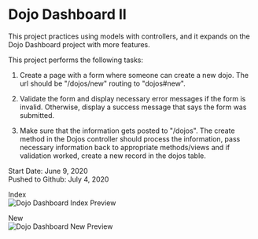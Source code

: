 # Dojo Dashboard II

This project practices using models with controllers, and it expands on the Dojo Dashboard project with more features.

This project performs the following tasks:

1. Create a page with a form where someone can create a new dojo. The url should be "/dojos/new" routing to "dojos#new". 

2. Validate the form and display necessary error messages if the form is invalid. Otherwise, display a success message that says the form was submitted.

3. Make sure that the information gets posted to "/dojos". The create method in the Dojos controller should process the information, pass necessary information back to appropriate methods/views and if validation worked, create a new record in the dojos table.

Start Date: June 9, 2020\
Pushed to Github: July 4, 2020

Index\
![Dojo Dashboard Index Preview](https://user-images.githubusercontent.com/62450912/86520784-d673ff80-be0d-11ea-855a-13dc4077b619.png)

New\
![Dojo Dashboard New Preview](https://user-images.githubusercontent.com/62450912/86520787-e2f85800-be0d-11ea-9b85-81b4bdf7bb3e.png)

